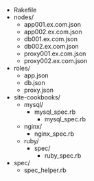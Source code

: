 - Rakefile
- nodes/
  - app001.ex.com.json
  - app002.ex.com.json
  - db001.ex.com.json
  - db002.ex.com.json
  - proxy001.ex.com.json
  - proxy002.ex.com.json
- roles/
  - app.json
  - db.json
  - proxy.json
- site-cookbooks/
  - mysql/
    - mysql_spec.rb
      - mysql_spec.rb
  - nginx/
    - nginx_spec.rb
  - ruby/
    - spec/
      - ruby_spec.rb
- spec/
  - spec_helper.rb


